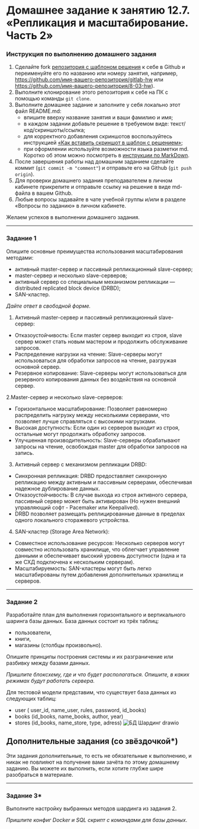 # Домашнее задание к занятию 12.7. «Репликация и масштабирование. Часть 2»

### Инструкция по выполнению домашнего задания

1. Сделайте fork [репозитория c шаблоном решения](https://github.com/netology-code/sys-pattern-homework) к себе в Github и переименуйте его по названию или номеру занятия, например, https://github.com/имя-вашего-репозитория/gitlab-hw или https://github.com/имя-вашего-репозитория/8-03-hw).
2. Выполните клонирование этого репозитория к себе на ПК с помощью команды `git clone`.
3. Выполните домашнее задание и заполните у себя локально этот файл README.md:
   - впишите вверху название занятия и ваши фамилию и имя;
   - в каждом задании добавьте решение в требуемом виде: текст/код/скриншоты/ссылка;
   - для корректного добавления скриншотов воспользуйтесь инструкцией [«Как вставить скриншот в шаблон с решением»](https://github.com/netology-code/sys-pattern-homework/blob/main/screen-instruction.md);
   - при оформлении используйте возможности языка разметки md. Коротко об этом можно посмотреть в [инструкции по MarkDown](https://github.com/netology-code/sys-pattern-homework/blob/main/md-instruction.md).
4. После завершения работы над домашним заданием сделайте коммит (`git commit -m "comment"`) и отправьте его на Github (`git push origin`).
5. Для проверки домашнего задания преподавателем в личном кабинете прикрепите и отправьте ссылку на решение в виде md-файла в вашем Github.
6. Любые вопросы задавайте в чате учебной группы и/или в разделе «Вопросы по заданию» в личном кабинете.

Желаем успехов в выполнении домашнего задания.

---

### Задание 1

Опишите основные преимущества использования масштабирования методами:

- активный master-сервер и пассивный репликационный slave-сервер; 
- master-сервер и несколько slave-серверов;
- активный сервер со специальным механизмом репликации — distributed replicated block device (DRBD);
- SAN-кластер.

*Дайте ответ в свободной форме.*

1. Активный master-сервер и пассивный репликационный slave-сервер:

- Отказоустойчивость: Если master сервер выходит из строя, slave сервер может стать новым мастером и продолжить обслуживание запросов.
- Распределение нагрузки на чтение: Slave-серверы могут использоваться для обработки запросов на чтение, разгружая основной сервер.
- Резервное копирование: Slave-серверы могут использоваться для резервного копирования данных без воздействия на основной сервер.

2.Master-сервер и несколько slave-серверов:

- Горизонтальное масштабирование: Позволяет равномерно распределить нагрузку между несколькими серверами, что позволяет лучше справляться с высокими нагрузками.
- Высокая доступность: Если один из серверов выходит из строя, остальные могут продолжать обработку запросов.
- Улучшенная производительность: Slave-серверы обрабатывают запросы на чтение, освобождая master для обработки запросов на запись.

3. Активный сервер с механизмом репликации DRBD:

- Синхронная репликация: DRBD предоставляет синхронную репликацию между активным и пассивным серверами, обеспечивая надежное дублирование данных.
- Отказоустойчивость: В случае выхода из строя активного сервера, пассивный сервер может быть активирован (Но нужен внешний управляющий софт - Pacemaker или Keepalived).
- DRBD позволяет размещать реплицированные данные в пределах одного локального сторажевого устройства.

4. SAN-кластер (Storage Area Network):

- Совместное использование ресурсов: Несколько серверов могут совместно использовать хранилище, что облегчает управление данными и обеспечивает высокий уровень доступности (одна и та же СХД подключена к нескольким серверам).
- Масштабируемость: SAN-кластеры могут быть легко масштабированы путем добавления дополнительных хранилищ и серверов.

---

### Задание 2


Разработайте план для выполнения горизонтального и вертикального шаринга базы данных. База данных состоит из трёх таблиц: 

- пользователи, 
- книги, 
- магазины (столбцы произвольно). 

Опишите принципы построения системы и их разграничение или разбивку между базами данных.

*Пришлите блоксхему, где и что будет располагаться. Опишите, в каких режимах будут работать сервера.* 

Для тестовой модели представим, что существует база данных из
следующих таблиц:
- user ( user_id, name_user, rules, password, id_books)
- books (id_books, name_books, author, year)
- stores (id_books, name_store, type, adress)
![БД Шардинг drawio](https://github.com/Randomize47/sdb-homeworks/assets/120917553/554485a2-b98e-417f-b13b-cc0d5d14249f)

## Дополнительные задания (со звёздочкой*)
Эти задания дополнительные, то есть не обязательные к выполнению, и никак не повлияют на получение вами зачёта по этому домашнему заданию. Вы можете их выполнить, если хотите глубже шире разобраться в материале.

---
### Задание 3*

Выполните настройку выбранных методов шардинга из задания 2.

*Пришлите конфиг Docker и SQL скрипт с командами для базы данных*.
